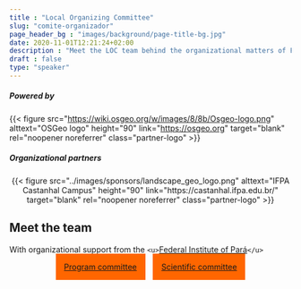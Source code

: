 ```yaml
---
title : "Local Organizing Committee"
slug: "comite-organizador"
page_header_bg : "images/background/page-title-bg.jpg"
date: 2020-11-01T12:21:24+02:00
description : "Meet the LOC team behind the organizational matters of FOSS4G Europe 2024."
draft : false
type: "speaker"
---
```

<style>
  .partner-logo img {
    padding: 10px 20px 10px 20px;
    border: 1px solid #fff;
  }
  .partner-logo img:hover{
    border-color: #ff6600;
  }
</style>

##### Powered by

{{< figure
    src="https://wiki.osgeo.org/w/images/8/8b/Osgeo-logo.png"
    alttext="OSGeo logo"
    height="90"
    link="https://osgeo.org"
    target="blank"
    rel="noopener noreferrer"
    class="partner-logo" >}}

##### Organizational partners

<center>
   {{<
        figure
        src="../images/sponsors/landscape_geo_logo.png"
        alttext="IFPA Castanhal Campus"
        height="90"
        link="https://castanhal.ifpa.edu.br/"
        target="blank"
        rel="noopener noreferrer"
        class="partner-logo"
    >}}

</center>

## Meet the team

With organizational support from the
`<u>`[Federal Institute of Pará](https://www.ifpa.edu.br/)`</u>`

<center>
    <a href="../program-committee/"
        class="btn btn-primary btn-lg"
        style="background:#ff6600;border:#ff6600;padding:15px;margin-top:30px;margin-bottom:30px;margin-right:5px;margin-left:5px">
    <span>Program committee</span></a>
    <a href="../scientific-committee/"
        class="btn btn-primary btn-lg"
        style="background:#ff6600;border:#ff6600;padding:15px;margin-top:30px;margin-bottom:30px;margin-right:5px;margin-left:5px">
    <span>Scientific committee</span></a>
</center>
